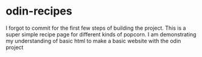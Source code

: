 # odin-recipes
I forgot to commit for the first few steps of building the project.
This is a super simple recipe page for different kinds of popcorn.
I am demonstrating my understanding of basic html to make a basic website with the odin project
